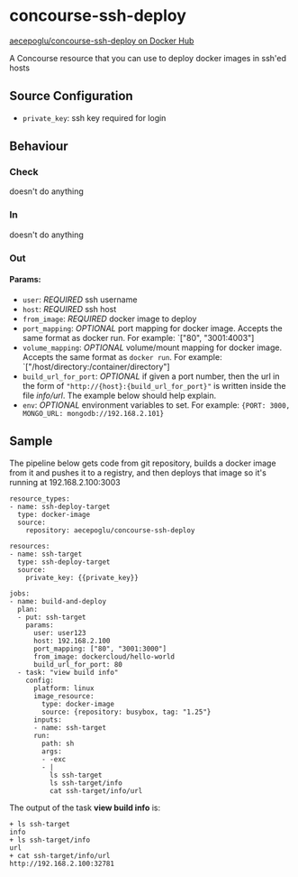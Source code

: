 concourse-ssh-deploy
========================================

[aecepoglu/concourse-ssh-deploy on Docker Hub](http://hub.docker.com/r/aecepoglu/concourse-ssh-deploy)


A Concourse resource that you can use to deploy docker images in ssh'ed hosts

Source Configuration
-----------------------

* `private_key`: ssh key required for login

Behaviour
---------

### Check

doesn't do anything

### In

doesn't do anything

### Out

#### Params:

* `user`: *REQUIRED* ssh username
* `host`: *REQUIRED* ssh host
* `from_image`: *REQUIRED* docker image to deploy
* `port_mapping`: *OPTIONAL* port mapping for docker image. Accepts the same format as docker run. For example: `["80", "3001:4003"]
* `volume_mapping`: *OPTIONAL* volume/mount mapping for docker image. Accepts the same format as `docker run`. For example: `["/host/directory:/container/directory"]
* `build_url_for_port`: *OPTIONAL* if given a port number, then the url in the form of `"http://{host}:{build_url_for_port}"` is written inside the file *info/url*. The example below should help explain.
* `env`: *OPTIONAL* environment variables to set. For example: `{PORT: 3000, MONGO_URL: mongodb://192.168.2.101}`

Sample
---------

The pipeline below gets code from git repository, builds a docker image from it and pushes it to a registry, and then deploys that image so it's running at 192.168.2.100:3003

    resource_types:
    - name: ssh-deploy-target
      type: docker-image
      source:
        repository: aecepoglu/concourse-ssh-deploy
    
    resources:
    - name: ssh-target
      type: ssh-deploy-target
      source:
        private_key: {{private_key}}
    
    jobs:
    - name: build-and-deploy
      plan:
      - put: ssh-target
        params:
          user: user123
          host: 192.168.2.100
          port_mapping: ["80", "3001:3000"]
          from_image: dockercloud/hello-world
          build_url_for_port: 80
      - task: "view build info"
        config:
          platform: linux
          image_resource:
            type: docker-image
            source: {repository: busybox, tag: "1.25"}
          inputs:
          - name: ssh-target
          run:
            path: sh
            args:
            - -exc
            - |
              ls ssh-target
              ls ssh-target/info
              cat ssh-target/info/url

The output of the task **view build info** is:

    + ls ssh-target
    info
    + ls ssh-target/info
    url
    + cat ssh-target/info/url
    http://192.168.2.100:32781
